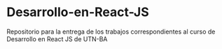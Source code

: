 # Desarrollo-en-React-JS
Repositorio para la entrega de los trabajos correspondientes al curso de Desarrollo en React JS de UTN-BA
